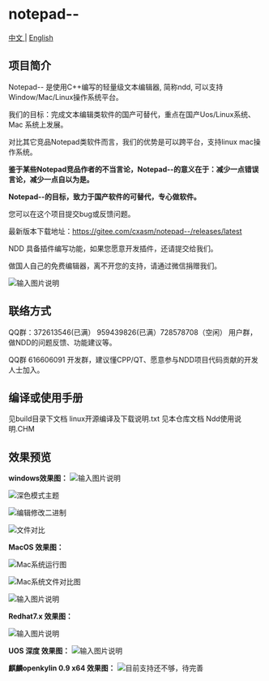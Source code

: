 # notepad--

[中文 ](README.md) | [English](README_EN.md)

## 项目简介

Notepad-- 是使用C++编写的轻量级文本编辑器, 简称ndd, 可以支持Window/Mac/Linux操作系统平台。

我们的目标：完成文本编辑类软件的国产可替代，重点在国产Uos/Linux系统、Mac 系统上发展。

对比其它竞品Notepad类软件而言，我们的优势是可以跨平台，支持linux mac操作系统。

 **鉴于某些Notepad竞品作者的不当言论，Notepad--的意义在于：减少一点错误言论，减少一点自以为是。** 

 **Notepad--的目标，致力于国产软件的可替代，专心做软件。**

您可以在这个项目提交bug或反馈问题。

最新版本下载地址：https://gitee.com/cxasm/notepad--/releases/latest

NDD 具备插件编写功能，如果您愿意开发插件，还请提交给我们。

做国人自己的免费编辑器，离不开您的支持，请通过微信捐赠我们。

![输入图片说明](6688.png)

## 联络方式

QQ群：372613546(已满） 959439826(已满）728578708（空闲） 用户群，做NDD的问题反馈、功能建议等。

QQ群 616606091 开发群，建议懂CPP/QT、愿意参与NDD项目代码贡献的开发人士加入。

## 编译或使用手册
见build目录下文档 linux开源编译及下载说明.txt
见本仓库文档 Ndd使用说明.CHM

## 效果预览

 **windows效果图：** 
![输入图片说明](png/0828.png)

![深色模式主题](png/2.8win.png)

![编辑修改二进制](png/08282.png)

![文件对比](png/6.png)

 **MacOS 效果图：** 

![Mac系统运行图](png/%E6%88%AA%E5%B1%8F2023-02-26%2011.41.20.png)

![Mac系统文件对比图](png/%E6%88%AA%E5%B1%8F2023-02-26%2011.45.48.png)

![输入图片说明](png/092601.png)

 **Redhat7.x 效果图：** 

![输入图片说明](png/10.png.png)

 **UOS 深度 效果图：** 
![输入图片说明](png/0809.png)

 **麒麟openkylin 0.9 x64 效果图：** 
![目前支持还不够，待完善](png/openkylin.png)